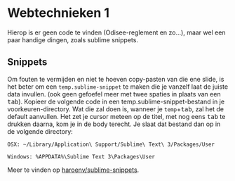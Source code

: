 # Webtechnieken 1

Hierop is er geen code te vinden (Odisee-reglement en zo…), maar wel een paar handige dingen, zoals sublime snippets.

## Snippets

Om fouten te vermijden en niet te hoeven copy-pasten van die ene slide, is het beter om een `temp.sublime-snippet` te maken die je vanzelf laat de juiste data invullen. (ook geen gefoefel meer met twee spaties in plaats van een <kbd>tab</kbd>). Kopieer de volgende code in een temp.sublime-snippet-bestand in je voorkeuren-directory. Wat die zal doen is, wanneer je `temp`+<kbd>tab</kbd>, zal het de default aanvullen. Het zet je cursor meteen op de titel, met nog eens <kbd>tab</kbd> te drukken daarna, kom je in de body terecht. Je slaat dat bestand dan op in de volgende directory:

`OSX: ~/Library/Application\ Support/Sublime\ Text\ 3/Packages/User`

`Windows: %APPDATA%\Sublime Text 3\Packages\User`

Meer te vinden op [haroenv/sublime-snippets](https://github.com/haroenv/sublime-snippets).
